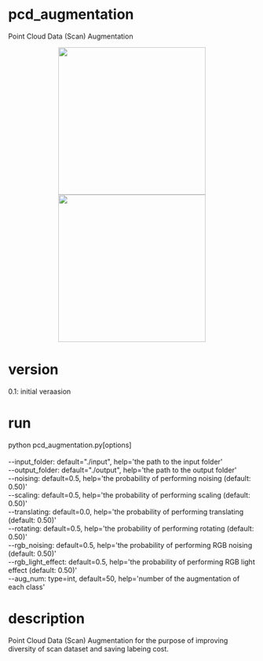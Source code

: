 # pcd_augmentation
Point Cloud Data (Scan) Augmentation</br>
<p align="center">
<img height="300" src="https://github.com/mac999/pcd_augmentation/blob/main/doc/test2.jpg"/>
<img height="300" src="https://github.com/mac999/pcd_augmentation/blob/main/doc/test1.PNG"/>
</p>

# version
0.1: initial veraasion

# run
python pcd_augmentation.py[options]</br>
</br>
--input_folder: default="./input", help='the path to the input folder'</br>
--output_folder: default="./output", help='the path to the output folder'</br>
--noising: default=0.5, help='the probability of performing noising (default: 0.50)'</br>
--scaling: default=0.5, help='the probability of performing scaling (default: 0.50)'</br>
--translating: default=0.0, help='the probability of performing translating (default: 0.50)'</br>
--rotating: default=0.5, help='the probability of performing rotating (default: 0.50)'</br>
--rgb_noising: default=0.5, help='the probability of performing RGB noising (default: 0.50)'</br>
--rgb_light_effect: default=0.5, help='the probability of performing RGB light effect (default: 0.50)'</br>
--aug_num: type=int, default=50, help='number of the augmentation of each class'</br>

# description
Point Cloud Data (Scan) Augmentation for the purpose of improving diversity of scan dataset and saving labeing cost.




